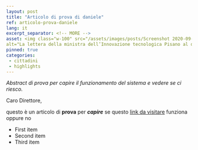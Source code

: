 ```yaml
---
layout: post
title: "Articolo di prova di daniele"
ref: articolo-prova-daniele
lang: it
excerpt_separator: <!-- MORE -->
asset: <img class="w-100" src="/assets/images/posts/Screenshot 2020-09-03 at 17.22.08.png" 
alt="La lettera della ministra dell’Innovazione tecnologica Pisano al direttore di Repubblica"/>
pinned: true
categories:
 - cittadini
 - highlights
---
```


_Abstract di prova per capire il funzionamento del sistema e vedere se ci riesco._

<!-- MORE -->

Caro Direttore, 

questo è un articolo di **prova** per ***capire*** se questo [link da visitare](https://www.example.com) funziona oppure no

- First item
- Second item
- Third item
